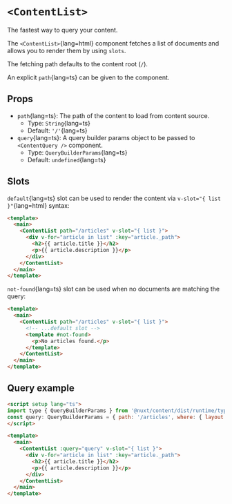 # `<ContentList>`

The fastest way to query your content.

The `<ContentList>`{lang=html} component fetches a list of documents and allows you to render them by using `slots`.

The fetching path defaults to the content root (`/`).

An explicit `path`{lang=ts} can be given to the component.

## Props

- `path`{lang=ts}: The path of the content to load from content source.
  - Type: `String`{lang=ts}
  - Default: `'/'`{lang=ts}
- `query`{lang=ts}: A query builder params object to be passed to `<ContentQuery />` component.
  - Type: `QueryBuilderParams`{lang=ts}
  - Default: `undefined`{lang=ts}

## Slots

`default`{lang=ts} slot can be used to render the content via `v-slot="{ list }"`{lang=html} syntax:

```html [pages/index.vue]
<template>
  <main>
    <ContentList path="/articles" v-slot="{ list }">
      <div v-for="article in list" :key="article._path">
        <h2>{{ article.title }}</h2>
        <p>{{ article.description }}</p>
      </div>
    </ContentList>
  </main>
</template>
```

`not-found`{lang=ts} slot can be used when no documents are matching the query:

```html [pages/index.vue]
<template>
  <main>
    <ContentList path="/articles" v-slot="{ list }">
      <!-- ...default slot -->
      <template #not-found>
        <p>No articles found.</p>
      </template>
    </ContentList>
  </main>
</template>
```

## Query example

```html [pages/index.vue]
<script setup lang="ts">
import type { QueryBuilderParams } from '@nuxt/content/dist/runtime/types'
const query: QueryBuilderParams = { path: '/articles', where: { layout: 'article' }, limit: 5, sort: { date: -1 } }
</script>

<template>
  <main>
    <ContentList :query="query" v-slot="{ list }">
      <div v-for="article in list" :key="article._path">
        <h2>{{ article.title }}</h2>
        <p>{{ article.description }}</p>
      </div>
    </ContentList>
  </main>
</template>
```
